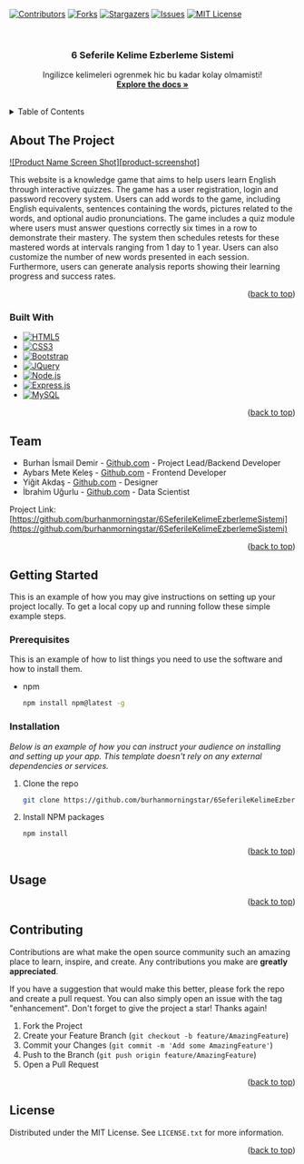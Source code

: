<a name="readme-top"></a>

[![Contributors][contributors-shield]][contributors-url]
[![Forks][forks-shield]][forks-url]
[![Stargazers][stars-shield]][stars-url]
[![Issues][issues-shield]][issues-url]
[![MIT License][license-shield]][license-url]

<!-- PROJECT LOGO -->
<br />
<div align="center">
  <h3 align="center">6 Seferile Kelime Ezberleme Sistemi</h3>
  <p align="center">
    Ingilizce kelimeleri ogrenmek hic bu kadar kolay olmamisti!
    <br />
    <a href="https://github.com/burhanmorningstar/6SeferileKelimeEzberlemeSistemi"><strong>Explore the docs »</strong></a>
    <br />
    <br />
  </p>
</div>

<!-- TABLE OF CONTENTS -->
<details>
  <summary>Table of Contents</summary>
  <ol>
    <li>
      <a href="#about-the-project">About The Project</a>
      <ul>
        <li><a href="#built-with">Built With</a></li>
      </ul>
    </li>
    <li><a href="#Team">Team Members</a></li>
    <li>
      <a href="#getting-started">Getting Started</a>
      <ul>
        <li><a href="#prerequisites">Prerequisites</a></li>
        <li><a href="#installation">Installation</a></li>
      </ul>
    </li>
    <li><a href="#usage">Usage</a></li>
    <li><a href="#contributing">Contributing</a></li>
    <li><a href="#license">License</a></li>
  </ol>
</details>

<!-- ABOUT THE PROJECT -->

## About The Project

[![Product Name Screen Shot][product-screenshot]](https://example.com)

This website is a knowledge game that aims to help users learn English through interactive quizzes. The game has a user registration, login and password recovery system. Users can add words to the game, including English equivalents, sentences containing the words, pictures related to the words, and optional audio pronunciations. The game includes a quiz module where users must answer questions correctly six times in a row to demonstrate their mastery. The system then schedules retests for these mastered words at intervals ranging from 1 day to 1 year. Users can also customize the number of new words presented in each session. Furthermore, users can generate analysis reports showing their learning progress and success rates.


<p align="right">(<a href="#readme-top">back to top</a>)</p>

### Built With

- [![HTML5][Html.com]][Html-url]
- [![CSS3][Css.com]][Css-url]
- [![Bootstrap][Bootstrap.com]][Bootstrap-url]
- [![JQuery][JQuery.com]][JQuery-url]
- [![Node.js][NodeJs.com]][NodeJs-url]
- [![Express.js][ExpressJs.com]][ExpressJs-url]
- [![MySQL][MySQL.com]][MySQL-url]

<p align="right">(<a href="#readme-top">back to top</a>)</p>

<!-- Team -->

## Team

- Burhan İsmail Demir - [Github.com](https://github.com/burhanmorningstar) - Project Lead/Backend Developer
- Aybars Mete Keleş - [Github.com](https://github.com/aybavs) - Frontend Developer
- Yiğit Akdaş - [Github.com](https://github.com/yigitakdas7) - Designer
- İbrahim Uğurlu - [Github.com](https://github.com/miugurlu) - Data Scientist

Project Link: [https://github.com/burhanmorningstar/6SeferileKelimeEzberlemeSistemi](https://github.com/burhanmorningstar/6SeferileKelimeEzberlemeSistemi)

<p align="right">(<a href="#readme-top">back to top</a>)</p>

<!-- GETTING STARTED -->

## Getting Started

This is an example of how you may give instructions on setting up your project locally.
To get a local copy up and running follow these simple example steps.

### Prerequisites

This is an example of how to list things you need to use the software and how to install them.

- npm
  ```sh
  npm install npm@latest -g
  ```

### Installation

_Below is an example of how you can instruct your audience on installing and setting up your app. This template doesn't rely on any external dependencies or services._

1. Clone the repo
   ```sh
   git clone https://github.com/burhanmorningstar/6SeferileKelimeEzberlemeSistemi.git
   ```
2. Install NPM packages
   ```sh
   npm install
   ```

<p align="right">(<a href="#readme-top">back to top</a>)</p>

<!-- USAGE EXAMPLES -->

## Usage

<p align="right">(<a href="#readme-top">back to top</a>)</p>

<!-- CONTRIBUTING -->

## Contributing

Contributions are what make the open source community such an amazing place to learn, inspire, and create. Any contributions you make are **greatly appreciated**.

If you have a suggestion that would make this better, please fork the repo and create a pull request. You can also simply open an issue with the tag "enhancement".
Don't forget to give the project a star! Thanks again!

1. Fork the Project
2. Create your Feature Branch (`git checkout -b feature/AmazingFeature`)
3. Commit your Changes (`git commit -m 'Add some AmazingFeature'`)
4. Push to the Branch (`git push origin feature/AmazingFeature`)
5. Open a Pull Request

<p align="right">(<a href="#readme-top">back to top</a>)</p>



<!-- LICENSE -->

## License

Distributed under the MIT License. See `LICENSE.txt` for more information.

<p align="right">(<a href="#readme-top">back to top</a>)</p>

[contributors-shield]: https://img.shields.io/github/contributors/burhanmorningstar/6SeferileKelimeEzberlemeSistemi.svg?style=for-the-badge
[contributors-url]: https://github.com/burhanmorningstar/6SeferileKelimeEzberlemeSistemi/graphs/contributors
[forks-shield]: https://img.shields.io/github/forks/burhanmorningstar/6SeferileKelimeEzberlemeSistemi.svg?style=for-the-badge
[forks-url]: https://github.com/burhanmorningstar/6SeferileKelimeEzberlemeSistemi/network/members
[stars-shield]: https://img.shields.io/github/stars/burhanmorningstar/6SeferileKelimeEzberlemeSistemi.svg?style=for-the-badge
[stars-url]: https://github.com/burhanmorningstar/6SeferileKelimeEzberlemeSistemi/stargazers
[issues-shield]: https://img.shields.io/github/issues/burhanmorningstar/6SeferileKelimeEzberlemeSistemi.svg?style=for-the-badge
[issues-url]: https://github.com/burhanmorningstar/6SeferileKelimeEzberlemeSistemi/issues
[license-shield]: https://img.shields.io/github/license/burhanmorningstar/6SeferileKelimeEzberlemeSistemi.svg?style=for-the-badge
[license-url]: https://github.com/burhanmorningstar/6SeferileKelimeEzberlemeSistemi/blob/master/LICENSE.txt
[linkedin-shield]: https://img.shields.io/badge/-LinkedIn-black.svg?style=for-the-badge&logo=linkedin&colorB=555
[linkedin-url]: https://linkedin.com/in/burhanmorningstar
[Bootstrap.com]: https://img.shields.io/badge/Bootstrap-563D7C?style=for-the-badge&logo=bootstrap&logoColor=white
[Bootstrap-url]: https://getbootstrap.com
[JQuery.com]: https://img.shields.io/badge/jQuery-0769AD?style=for-the-badge&logo=jquery&logoColor=white
[JQuery-url]: https://jquery.com
[Html.com]: https://img.shields.io/badge/HTML5-E34F26?style=flat-square&logo=HTML5&logoColor=white
[Html-url]: https://html.com
[Css.com]: https://img.shields.io/badge/CSS3-1572B6?style=for-the-badge&logo=css3&logoColor=white
[Css-url]: https://css3.com
[Javascript.com]: https://shields.io/badge/JavaScript-F7DF1E?logo=JavaScript&logoColor=000&style=flat-square
[Javascript-url]: https://javascript.com
[NodeJs.com]: https://img.shields.io/badge/node.js-%2343853D.svg?style=for-the-badge&logo=node-dot-js&logoColor=white
[NodeJs-url]: https://nodejs.org
[ExpressJs.com]: https://img.shields.io/badge/express.js-%23404d59.svg?style=for-the-badge&logo=express&logoColor=%2361DAFB
[ExpressJs-url]: https://expressjs.com
[Github.com]: https://img.shields.io/badge/github-%23121011.svg?style=for-the-badge&logo=github&logoColor=white
[MySQL.com]: https://img.shields.io/badge/express.js-%23404d59.svg?style=for-the-badge&logo=express&logoColor=%2361DAFB
[MySQL-url]: https://mysql.com